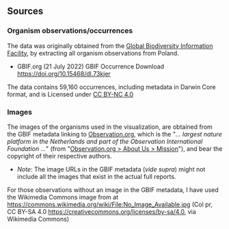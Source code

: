 ## Sources


### Organism observations/occurrences

The data was originally obtained from the [Global Biodiversity Information Facility](https://www.gbif.org/what-is-gbif), by extracting all organism observations from Poland.

- GBIF.org (21 July 2022) GBIF Occurrence Download https://doi.org/10.15468/dl.73kjer


The data contains 59,160 occurrences, including metadata in Darwin Core format, and is Licensed under [CC BY-NC 4.0](http://creativecommons.org/licenses/by-nc/4.0/legalcode)

### Images

The images of the organisms used in the visualization, are obtained from the GBIF metadata linking to [Observation.org](https://observation.org/), which is the "*... largest nature platform in the Netherlands and part of the Observation International Foundation ...*" (from "[Observation.org > About Us > Mission](https://observation.org/pages/mission/)"), and bear the copyright of their respective authors.

- *Note*: The image URLs in the GBIF metadata (*vide supra*) might not include all the images that exist in the actual full reports.

For those observations without an image in the GBIF metadata, I have used the Wikimedia Commons image from at https://commons.wikimedia.org/wiki/File:No_Image_Available.jpg (Col pr, CC BY-SA 4.0 <https://creativecommons.org/licenses/by-sa/4.0>, via Wikimedia Commons)